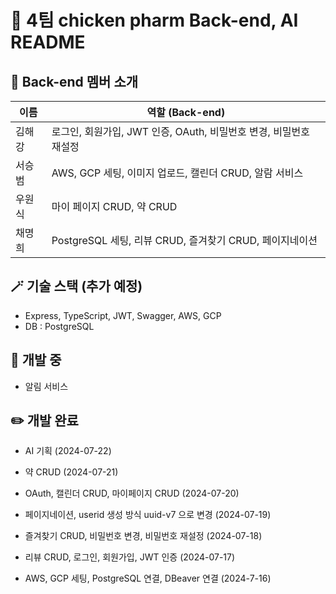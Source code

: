 # 🐤 4팀 chicken pharm Back-end, AI README

## 🐯 Back-end 멤버 소개

| 이름   | 역할 (Back-end)                                                   |
| ------ | ----------------------------------------------------------------- |
| 김해강 | 로그인, 회원가입, JWT 인증, OAuth, 비밀번호 변경, 비밀번호 재설정 |
| 서승범 | AWS, GCP 세팅, 이미지 업로드, 캘린더 CRUD, 알람 서비스            |
| 우원식 | 마이 페이지 CRUD, 약 CRUD                                         |
| 채명희 | PostgreSQL 세팅, 리뷰 CRUD, 즐겨찾기 CRUD, 페이지네이션           |

## 🪄 기술 스택 (추가 예정)

- Express, TypeScript, JWT, Swagger, AWS, GCP
- DB : PostgreSQL

## 🔧 개발 중

- 알림 서비스

## ✏️ 개발 완료

- AI 기획 (2024-07-22)

- 약 CRUD (2024-07-21)

- OAuth, 캘린더 CRUD, 마이페이지 CRUD (2024-07-20)

- 페이지네이션, userid 생성 방식 uuid-v7 으로 변경 (2024-07-19)

- 즐겨찾기 CRUD, 비밀번호 변경, 비밀번호 재설정 (2024-07-18)

- 리뷰 CRUD, 로그인, 회원가입, JWT 인증 (2024-07-17)

- AWS, GCP 세팅, PostgreSQL 연결, DBeaver 연결 (2024-7-16)
